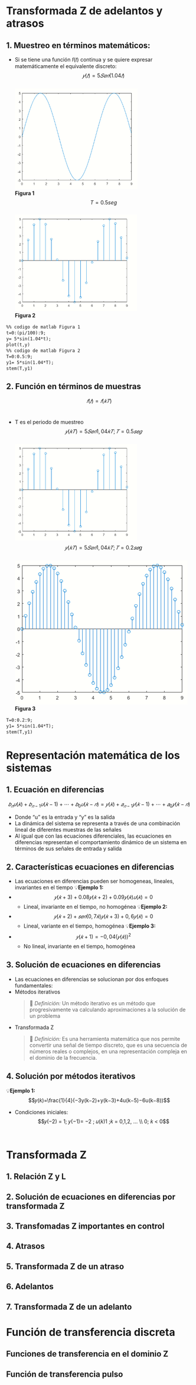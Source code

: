 # Transformada Z de adelantos y atrasos
## 1. Muestreo en términos matemáticos:
* Si se tiene una función 𝑓(𝑡) continua y se quiere expresar <br> matemáticamente el equivalente discreto:<br>
$$𝑦(𝑡)= 5𝑆𝑒𝑛(1.04𝑡)$$<br>
![](Imagenes/FuncionSeno.PNG)<br>
**Figura 1**<br>
$$T=0.5 seg$$<br>
![](Imagenes/FuncionDiscretaSeno.PNG)<br>
**Figura 2**

```
%% codigo de matlab Figura 1
t=0:(pi/100):9;
y= 5*sin(1.04*t);
plot(t,y)
%% codigo de matlab Figura 2
T=0:0.5:9;
y1= 5*sin(1.04*T);
stem(T,y1)
```
## 2. Función en términos de muestras
$$𝑓(𝑡)= 𝑓(𝑘𝑇)$$<br>
* T es el periodo de muestreo<br>
$$𝑦(𝑘𝑇) = 5𝑆𝑒𝑛 1,04𝑘𝑇 ; 𝑇 = 0.5 𝑠𝑒𝑔$$<br>
![](Imagenes/FuncionDiscretaSeno.PNG)<br>
$$𝑦(𝑘𝑇) = 5𝑆𝑒𝑛 1,04𝑘𝑇 ; 𝑇 = 0.2 𝑠𝑒g$$<br>
![](Imagenes/FuncionDiscreta2.PNG)<br>
**Figura 3**
```
T=0:0.2:9;
y1= 5*sin(1.04*T);
stem(T,y1)
```
# Representación matemática de los sistemas
## 1. Ecuación en diferencias
$$𝑏_𝑛𝑢(𝑘) + 𝑏_{𝑛-1}𝑢(𝑘−1)+ ⋯ + 𝑏_0𝑢(𝑘−𝑛) = 𝑦(𝑘)+𝑎_{𝑛−1}𝑦(𝑘 − 1)+ ⋯ + 𝑎_0𝑦(𝑘 − 𝑛)$$
* Donde “u” es la entrada y “y” es la salida
* La dinámica del sistema se representa a través de una combinación lineal de diferentes muestras de las señales
* Al igual que con las ecuaciones diferenciales, las ecuaciones en diferencias representan el comportamiento dinámico de un sistema en términos de sus señales de entrada y salida
## 2. Características ecuaciones en diferencias
* Las ecuaciones en diferencias pueden ser homogeneas, lineales, invariantes en el tiempo
  💡**Ejemplo 1:**
* $$𝑦(𝑘+3) + 0.08𝑦(𝑘+2) + 0.09𝑦(𝑘)𝑢(𝑘)= 0$$
  *  Lineal, invariante en el tiempo, no homogénea
  💡**Ejemplo 2:**
* $$𝑦(𝑘+2)+𝑠𝑒𝑛(0,7𝑘)𝑦(𝑘+3)+0,6𝑦(𝑘) = 0$$ 
  *  Lineal, variante en el tiempo, homogénea
  💡**Ejemplo 3:**
* $$𝑦(𝑘+1) = −0,04(𝑦(𝑘))^2$$
  *  No lineal, invariante en el tiempo, homogénea
## 3. Solución de ecuaciones en diferencias
* Las ecuaciones en diferencias se solucionan por dos enfoques fundamentales:
 * Métodos iterativos
   >🔑 *Definición:* Un método iterativo es un método que progresivamente va calculando aproximaciones a la solución de un problema
 * Transformada Z
   >🔑 *Definición:* Es una herramienta matemática que nos permite convertir una señal de tiempo discreto, que es una secuencia de números reales o complejos, en una representación compleja en el dominio de la frecuencia.
## 4. Solución por métodos iterativos
💡**Ejemplo 1:**<br>
$$𝑦(𝑘)=\frac{1}{4}(−3y(k−2)+y(k−3)+4u(k−5)−6u(k−8))$$
* Condiciones iniciales:<br>
  $$𝑦(−2) = 1; 𝑦(−1)= −2 ; 𝑢(𝑘)1 ;𝑘 = 0,1,2, … \\ 0; 𝑘 < 0$$<br>
# Transformada Z
## 1. Relación Z y L
## 2. Solución de ecuaciones en diferencias por transformada Z
## 3. Transfomadas Z importantes en control
## 4. Atrasos
## 5. Transformada Z de un atraso
## 6. Adelantos
## 7. Transformada Z de un adelanto
# Función de transferencia discreta
## Funciones de transferencia en el dominio Z
## Función de transferencia pulso




